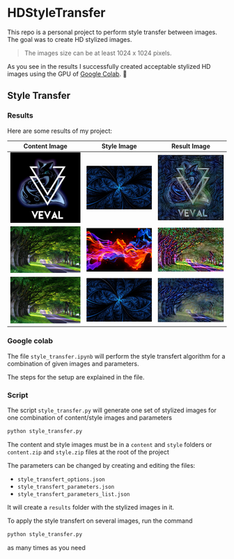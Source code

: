 # HDStyleTransfer

This repo is a personal project to perform style transfer between
images. The goal was to create HD stylized images.
> The images size can be at least 1024 x 1024 pixels.

As you see in the results I successfully created acceptable stylized HD
images using the GPU of
[Google Colab](https://colab.research.google.com/). :tada:

## Style Transfer

### Results

Here are some results of my project:

| Content Image | Style Image | Result Image |
| :---: | :---: | :---: |
| ![logo_veval_2](doc/images/logo_veval_2.jpg)| ![fractal](doc/images/fractal.jpg) | ![logo_veval_2](doc/images/logo_veval_2_fractal.png)|
| ![tree_road](doc/images/tree_road.jpg) | ![surface_pro](doc/images/surface_pro.jpg) | ![tree_road_surface_pro](doc/images/tree_road_surface_pro.png)|
| ![tree_road](doc/images/tree_road.jpg)| ![fractal](doc/images/fractal.jpg) | ![tree_road_fractal](doc/images/tree_road_fractal.png) |

### Google colab

The file `style_transfer.ipynb` will perform the style transfert
algorithm for a combination of given images and parameters.

The steps for the setup are explained in the file.


### Script

The script `style_transfer.py` will generate one set of stylized images
for one combination of content/style images and parameters

```cmd
python style_transfer.py
```

The content and style images must be in a `content` and `style` folders
or `content.zip` and `style.zip` files at the root of the project

The parameters can be changed by creating and editing the files:

- `style_transfert_options.json`
- `style_transfert_parameters.json`
- `style_transfert_parameters_list.json`


It will create a `results` folder with the stylized images in it.

To apply the style transfert on several images, run the command

```cmd
python style_transfer.py
```

 as many times as you need
